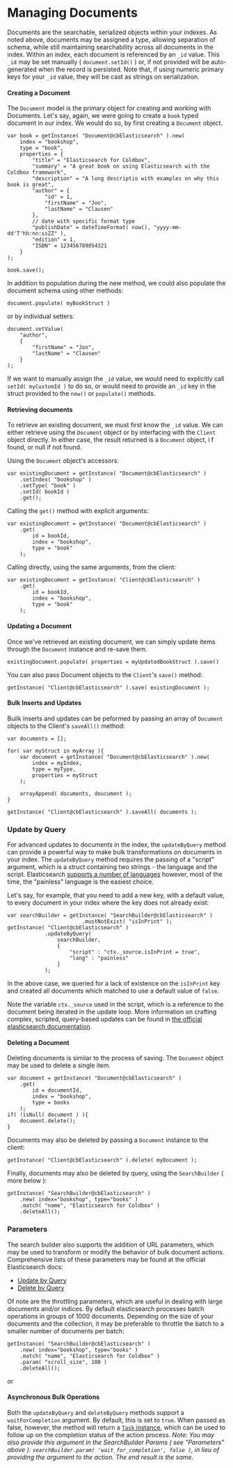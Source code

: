 Managing Documents
==================

Documents are the searchable, serialized objects within your indexes.  As noted above, documents may be assigned a type, allowing separation of schema, while still maintaining searchability across all documents in the index.   Within an index, each document is referenced by an `_id` value.  This `_id` may be set manually ( `document.setId()` ) or, if not provided will be auto-generated when the record is persisted.  Note that, if using numeric primary keys for your `_id` value, they will be cast as strings on serialization.

#### Creating a Document

The `Document` model is the primary object for creating and working with Documents.  Let's say, again, we were going to create a `book` typed document in our index.  We would do so, by first creating a `Document` object.

```
var book = getInstance( "Document@cbElasticsearch" ).new(
    index = "bookshop",
    type = "book",
    properties = {
        "title" = "Elasticsearch for Coldbox",
        "summary" = "A great book on using Elasticsearch with the Coldbox framework",
        "description" = "A long descriptio with examples on why this book is great",
        "author" = {
            "id" = 1,
            "firstName" = "Jon",
            "lastName" = "Clausen"
        },
        // date with specific format type
        "publishDate" = dateTimeFormat( now(), "yyyy-mm-dd'T'hh:nn:ssZZ" ),
        "edition" = 1,
        "ISBN" = 123456789054321
    }
);

book.save();
```

In addition to population during the new method, we could also populate the document schema using other methods:

```
document.populate( myBookStruct )
```

or by individual setters:

```
document.setValue(
    "author",
    {
        "firstName" = "Jon",
        "lastName" = "Clausen"
    }
);
```

If we want to manually assign the `_id` value, we would need to explicitly call `setId( myCustomId )` to do so, or would need to provide an `_id` key in the struct provided to the `new()` or `populate()` methods.

#### Retrieving documents

To retrieve an existing document, we must first know the `_id` value.  We can either retrieve using the `Document` object or by interfacing with the `Client` object directly.  In either case, the result returned is a `Document` object, i f found, or null if not found.

Using the `Document` object's accessors:

```
var existingDocument = getInstance( "Document@cbElasticsearch" )
    .setIndex( "bookshop" )
    .setType( "book" )
    .setId( bookId )
    .get();
```

Calling the `get()` method with explicit arguments:

```
var existingDocument = getInstance( "Document@cbElasticsearch" )
    .get(
        id = bookId,
        index = "bookshop",
        type = "book"
    );
```

Calling directly, using the same arguments, from the client:

```
var existingDocument = getInstance( "Client@cbElasticsearch" )
    .get(
        id = bookId,
        index = "bookshop",
        type = "book"
    );
```

#### Updating a Document

Once we've retrieved an existing document, we can simply update items through the `Document` instance and re-save them.

```
existingDocument.populate( properties = myUpdatedBookStruct ).save()
```

You can also pass Document objects to the `Client`'s `save()` method:

```
getInstance( "Client@cbElasticsearch" ).save( existingDocument );
```

#### Bulk Inserts and Updates

Builk inserts and updates can be peformed by passing an array of `Document` objects to the Client's `saveAll()` method:

```
var documents = [];

for( var myStruct in myArray ){
    var document = getInstance( "Document@cbElasticsearch" ).new(
        index = myIndex,
        type = myType,
        properties = myStruct
    );

    arrayAppend( documents, doucument );
}

getInstance( "Client@cbElasticsearch" ).saveAll( documents );
```


### Update by Query

For advanced updates to documents in the index, the `updateByQuery` method can provide a powerful way to make bulk transformations on documents in your index.  The `updateByQuery` method requires the passing of a "script" argument, which is a struct containing two strings - the language and the script. Elasticsearch [supports a number of languages](https://www.elastic.co/guide/en/elasticsearch/reference/current/modules-scripting.html) however, most of the time, the "painless" language is the easiest choice.

Let's say, for example, that you need to add a new key, with a default value, to every document in your index where the key does not already exist:

```
var searchBuilder = getInstance( "SearchBuilder@cbElasticsearch" )
                        .mustNotExist( "isInPrint" );
getInstance( "Client@cbElasticsearch" )
            .updateByQuery(
                searchBuilder,
                {
                    "script" : "ctx._source.isInPrint = true",
                    "lang" : "painless"
                }
            );
```

In the above case, we queried for a lack of existence on the `isInPrint` key and created all documents which matched to use a default value of `false`.

Note the variable `ctx._source` used in the script, which is a reference to the document being iterated in the update loop.  More information on crafting complex, scripted, query-based updates can be found in [the official elasticsearch documentation](https://www.elastic.co/guide/en/elasticsearch/reference/current/docs-update-by-query.html).


#### Deleting a Document

Deleting documents is similar to the process of saving.  The `Document` object may be used to delete a single item.

```
var document = getInstance( "Document@cbElasticsearch" )
    .get(
        id = documentId,
        index = "bookshop",
        type = books
    );
if( !isNull( document ) ){
    document.delete();
}
```

Documents may also be deleted by passing a `Document` instance to the client:

```
getInstance( "Client@cbElasticsearch" ).delete( myDocument );
```

Finally, documents may also be deleted by query, using the `SearchBuilder` ( more below ):

```
getInstance( "SearchBuilder@cbElasticsearch" )
    .new( index="bookshop", type="books" )
    .match( "name", "Elasticsearch for Coldbox" )
    .deleteAll();
```

### Parameters

The search builder also supports the addition of URL parameters, which may be used to transform or modify the behavior of bulk document actions.  Comprehensive lists of these parameters may be found at the official Elasticsearch docs:

* [Update by Query](https://www.elastic.co/guide/en/elasticsearch/reference/current/docs-update-by-query.html#_url_parameters)
* [Delete by Query](https://www.elastic.co/guide/en/elasticsearch/reference/current/docs-delete-by-query.html)

Of note are the throttling parameters, which are useful in dealing with large documents and/or indices.  By default elasticsearch processes batch operations in groups of 1000 documents.  Depending on the size of your documents and the collection, it may be preferable to throttle the batch to a smaller number of documents per batch:

```
getInstance( "SearchBuilder@cbElasticsearch" )
    .new( index="bookshop", type="books" )
    .match( "name", "Elasticsearch for Coldbox" )
    .param( "scroll_size", 100 )
    .deleteAll();
```

or



#### Asynchronous Bulk Operations

Both the `updateByQuery` and `deleteByQuery` methods support a `waitForCompletion` argument. By default, this is set to `true`.  When passed as false, however, the method will return a [`Task` instance](Tasks.md), which can be used to follow up on the completion status of the action process. _Note: You may also provide this argument in the SearchBuilder Params ( see "Parameters" above ): `searchBuilder.param( 'wait_for_completion', false )`, in lieu of providing the argument to the action.  The end result is the same._
